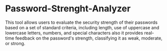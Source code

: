 # Password-Strenght-Analyzer
This tool allows users to evaluate the security strength of their passwords based on a set of standard criteria, including length, use of uppercase and lowercase letters, numbers, and special characters also it provides real-time feedback on the password's strength, classifying it as weak, moderate, or strong.
